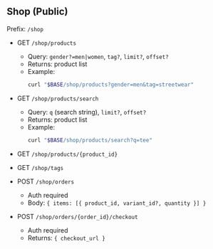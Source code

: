 ## Shop (Public)

Prefix: `/shop`

- GET `/shop/products`
  - Query: `gender?=men|women`, `tag?`, `limit?`, `offset?`
  - Returns: product list
  - Example:
    ```bash
    curl "$BASE/shop/products?gender=men&tag=streetwear"
    ```

- GET `/shop/products/search`
  - Query: `q` (search string), `limit?`, `offset?`
  - Returns: product list
  - Example:
    ```bash
    curl "$BASE/shop/products/search?q=tee"
    ```

- GET `/shop/products/{product_id}`

- GET `/shop/tags`

- POST `/shop/orders`
  - Auth required
  - Body: `{ items: [{ product_id, variant_id?, quantity }] }`

- POST `/shop/orders/{order_id}/checkout`
  - Auth required
  - Returns: `{ checkout_url }`
